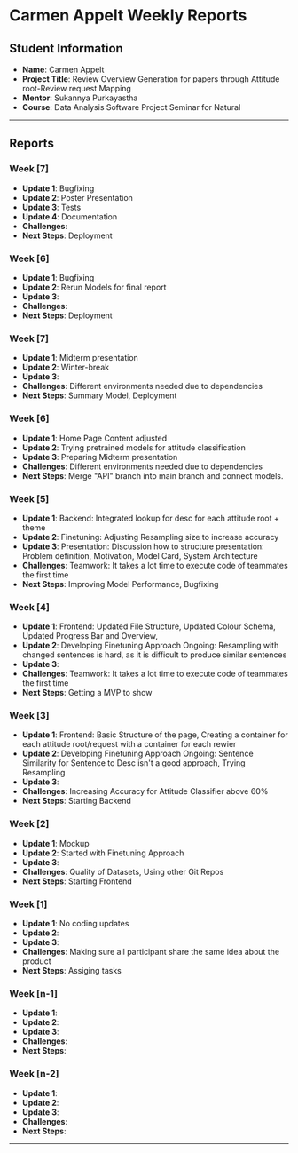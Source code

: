 # Carmen Appelt Weekly Reports

## Student Information
- **Name**: Carmen Appelt
- **Project Title**: Review Overview Generation for papers through Attitude root-Review request Mapping 
- **Mentor**: Sukannya Purkayastha
- **Course**: Data Analysis Software Project Seminar for Natural 

---

## Reports

### Week [7]

- **Update 1**: Bugfixing
- **Update 2**: Poster Presentation
- **Update 3**: Tests
- **Update 4**: Documentation
- **Challenges**: 
- **Next Steps**: Deployment


### Week [6]

- **Update 1**: Bugfixing
- **Update 2**: Rerun Models for final report
- **Update 3**: 
- **Challenges**: 
- **Next Steps**: Deployment


### Week [7]

- **Update 1**: Midterm presentation
- **Update 2**: Winter-break
- **Update 3**: 
- **Challenges**: Different environments needed due to dependencies 
- **Next Steps**: Summary Model, Deployment

### Week [6]

- **Update 1**: Home Page Content adjusted
- **Update 2**: Trying pretrained models for attitude classification
- **Update 3**: Preparing Midterm presentation
- **Challenges**: Different environments needed due to dependencies 
- **Next Steps**: Merge "API" branch into main branch and connect models. 


### Week [5]

- **Update 1**: Backend: Integrated lookup for desc for each attitude root + theme
- **Update 2**: Finetuning: Adjusting Resampling size to increase accuracy
- **Update 3**: Presentation: Discussion how to structure presentation: Problem definition, Motivation, Model Card, System Architecture
- **Challenges**: Teamwork: It takes a lot time to execute code of teammates the first time
- **Next Steps**: Improving Model Performance, Bugfixing


### Week [4]

- **Update 1**: Frontend: Updated File Structure, Updated Colour Schema, Updated Progress Bar and Overview, 
- **Update 2**: Developing Finetuning Approach Ongoing: Resampling with changed sentences is hard, as it is difficult to produce similar sentences
- **Update 3**: 
- **Challenges**: Teamwork: It takes a lot time to execute code of teammates the first time
- **Next Steps**: Getting a MVP to show

### Week [3]

- **Update 1**: Frontend: Basic Structure of the page, Creating a container for each attitude root/request with a container for each rewier
- **Update 2**: Developing Finetuning Approach Ongoing: Sentence Similarity for Sentence to Desc isn't a good approach, Trying Resampling
- **Update 3**: 
- **Challenges**: Increasing Accuracy for Attitude Classifier above 60%
- **Next Steps**: Starting Backend

### Week [2]

- **Update 1**: Mockup 
- **Update 2**: Started with Finetuning Approach
- **Update 3**: 
- **Challenges**: Quality of Datasets, Using other Git Repos
- **Next Steps**: Starting Frontend

### Week [1]

- **Update 1**: No coding updates 
- **Update 2**: 
- **Update 3**: 
- **Challenges**: Making sure all participant share the same idea about the product
- **Next Steps**: Assiging tasks

### Week [n-1]

- **Update 1**: 
- **Update 2**: 
- **Update 3**: 
- **Challenges**: 
- **Next Steps**: 

### Week [n-2]

- **Update 1**: 
- **Update 2**: 
- **Update 3**: 
- **Challenges**: 
- **Next Steps**: 

---
